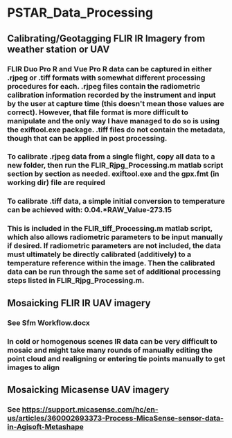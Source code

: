 # PSTAR_Data_Processing

## Calibrating/Geotagging FLIR IR Imagery from weather station or UAV
  ### FLIR Duo Pro R and Vue Pro R data can be captured in either .rjpeg or .tiff formats with somewhat different processing procedures for each. .rjpeg files contain the radiometric calibration information recorded by the instrument and input by the user at capture time (this doesn't mean those values are correct). However, that file format is more difficult to manipulate and the only way I have managed to do so is using the exiftool.exe package. .tiff files do not contain the metadata, though that can be applied in post processing.
  ### To calibrate .rjpeg data from a single flight, copy all data to a new folder, then run the FLIR_Rjpg_Processing.m matlab script section by section as needed. exiftool.exe and the gpx.fmt (in working dir) file are required
  ### To calibrate .tiff data, a simple initial conversion to temperature can be achieved with: 0.04.*RAW_Value-273.15
  ### This is included in the FLIR_tiff_Processing.m matlab script, which also allows radiometric parameters to be input manually if desired. If radiometric parameters are not included, the data must ultimately be directly calibrated (additively) to a temperature reference within the image. Then the calibrated data can be run through the same set of additional processing steps listed in FLIR_Rjpg_Processing.m.

## Mosaicking FLIR IR UAV imagery
### See Sfm Workflow.docx
### In cold or homogenous scenes IR data can be very difficult to mosaic and might take many rounds of manually editing the point cloud and realigning or entering tie points manually to get images to align

## Mosaicking Micasense UAV imagery
### See https://support.micasense.com/hc/en-us/articles/360002693373-Process-MicaSense-sensor-data-in-Agisoft-Metashape
